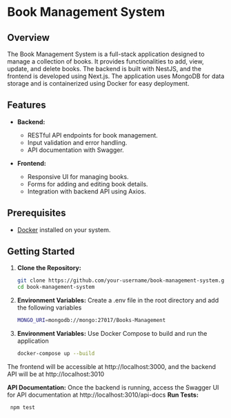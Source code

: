 # Book Management System

## Overview

The Book Management System is a full-stack application designed to manage a collection of books. It provides functionalities to add, view, update, and delete books. The backend is built with NestJS, and the frontend is developed using Next.js. The application uses MongoDB for data storage and is containerized using Docker for easy deployment.

## Features

- **Backend:**
  - RESTful API endpoints for book management.
  - Input validation and error handling.
  - API documentation with Swagger.

- **Frontend:**
  - Responsive UI for managing books.
  - Forms for adding and editing book details.
  - Integration with backend API using Axios.

## Prerequisites

- [Docker](https://www.docker.com/get-started) installed on your system.

## Getting Started

1. **Clone the Repository:**

   ```bash
   git clone https://github.com/your-username/book-management-system.git
   cd book-management-system
   
2. **Environment Variables:**
   Create a .env file in the root directory and add the following variables
   ```bash
   MONGO_URI=mongodb://mongo:27017/Books-Management

3. **Environment Variables:**
   Use Docker Compose to build and run the application
   ```bash
   docker-compose up --build

The frontend will be accessible at http://localhost:3000, and the backend API will be at http://localhost:3010

**API Documentation:**
Once the backend is running, access the Swagger UI for API documentation at http://localhost:3010/api-docs
**Run Tests:**
  ```bash
   npm test
  
